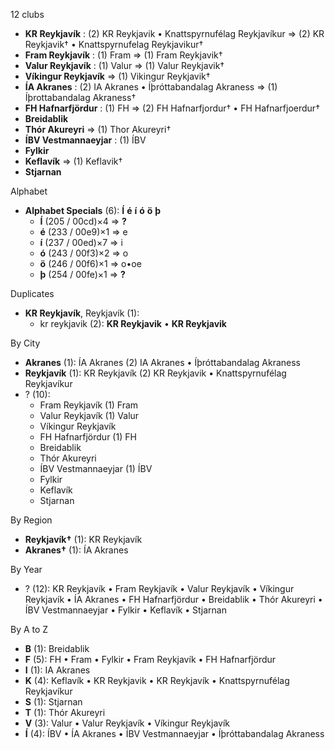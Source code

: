 12 clubs

- **KR Reykjavík** : (2) KR Reykjavik • Knattspyrnufélag Reykjavíkur => (2) KR Reykjavik† • Knattspyrnufelag Reykjavikur†
- **Fram Reykjavík** : (1) Fram => (1) Fram Reykjavik†
- **Valur Reykjavík** : (1) Valur => (1) Valur Reykjavik†
- **Víkingur Reykjavík** => (1) Vikingur Reykjavik†
- **ÍA Akranes** : (2) IA Akranes • Íþróttabandalag Akraness => (1) Íþrottabandalag Akraness†
- **FH Hafnarfjördur** : (1) FH => (2) FH Hafnarfjordur† • FH Hafnarfjoerdur†
- **Breidablik**
- **Thór Akureyri** => (1) Thor Akureyri†
- **ÍBV Vestmannaeyjar** : (1) ÍBV
- **Fylkir**
- **Keflavík** => (1) Keflavik†
- **Stjarnan**




Alphabet

- **Alphabet Specials** (6):  **Í**  **é**  **í**  **ó**  **ö**  **þ** 
  - **Í** (205 / 00cd)×4 => **?**
  - **é** (233 / 00e9)×1 => e
  - **í** (237 / 00ed)×7 => i
  - **ó** (243 / 00f3)×2 => o
  - **ö** (246 / 00f6)×1 => o•oe
  - **þ** (254 / 00fe)×1 => **?**




Duplicates

- **KR Reykjavík**, Reykjavík (1):
  - kr reykjavik (2): **KR Reykjavik** • **KR Reykjavik**




By City

- **Akranes** (1): ÍA Akranes  (2) IA Akranes • Íþróttabandalag Akraness
- **Reykjavík** (1): KR Reykjavík  (2) KR Reykjavik • Knattspyrnufélag Reykjavíkur
- ? (10): 
  - Fram Reykjavík  (1) Fram
  - Valur Reykjavík  (1) Valur
  - Víkingur Reykjavík 
  - FH Hafnarfjördur  (1) FH
  - Breidablik 
  - Thór Akureyri 
  - ÍBV Vestmannaeyjar  (1) ÍBV
  - Fylkir 
  - Keflavík 
  - Stjarnan 




By Region

- **Reykjavík†** (1):   KR Reykjavík
- **Akranes†** (1):   ÍA Akranes




By Year

- ? (12):   KR Reykjavík • Fram Reykjavík • Valur Reykjavík • Víkingur Reykjavík • ÍA Akranes • FH Hafnarfjördur • Breidablik • Thór Akureyri • ÍBV Vestmannaeyjar • Fylkir • Keflavík • Stjarnan






By A to Z

- **B** (1): Breidablik
- **F** (5): FH • Fram • Fylkir • Fram Reykjavík • FH Hafnarfjördur
- **I** (1): IA Akranes
- **K** (4): Keflavík • KR Reykjavik • KR Reykjavík • Knattspyrnufélag Reykjavíkur
- **S** (1): Stjarnan
- **T** (1): Thór Akureyri
- **V** (3): Valur • Valur Reykjavík • Víkingur Reykjavík
- **Í** (4): ÍBV • ÍA Akranes • ÍBV Vestmannaeyjar • Íþróttabandalag Akraness





